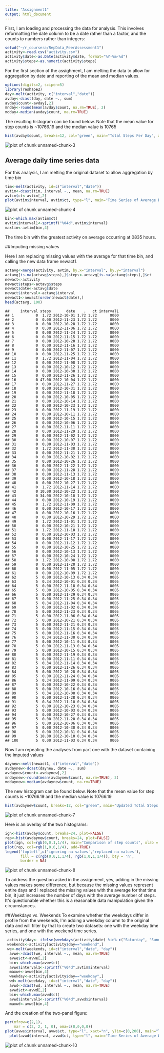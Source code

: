 ```yaml
---
title: "Assignment1"
output: html_document
---
```



First, I am loading and processing the data for analysis. This involves reformatting the date column to be a date rather than a factor, and the counts to numbers rather than integers:

```r
setwd("~/r_coursera/RepData_PeerAssessment1")
activity<-read.csv("activity.csv")
activity$date<-as.Date(activity$date, format="%Y-%m-%d")
activity$steps<-as.numeric(activity$steps)
```

For the first section of the assighment, I am melting the data to allow for aggregation by date and reporting of the mean and median values.


```r
options(digits=2, scipen=5)
library(reshape2)
day<-melt(activity, c("interval","date"))
avday<-dcast(day, date ~., sum)
avday$count<-avday[,2]
mnday<-round(mean(avday$count, na.rm=TRUE), 2)
mdday<-median(avday$count, na.rm=TRUE)
```

The resulting histogram can be found below. Note that the mean value for step counts is ~10766.19 and the median value is 10765


```r
hist(avday$count, breaks=12, col="green", main="Total Steps Per Day", xlab = "step count")
```

![plot of chunk unnamed-chunk-3](figure/unnamed-chunk-3-1.png) 

## Average daily time series data
For this analysis, I am melting the original dataset to allow aggregation by time bin


```r
tim<-melt(activity, id=c("interval","date"))
avtim<-dcast(tim, interval ~., mean, na.rm=TRUE)
avtim$ct<-avtim[,2]
plot(avtim$interval, avtim$ct, type="l", main="Time Series of Average Daily Activity", xlab="interval", ylab="step count")
```

![plot of chunk unnamed-chunk-4](figure/unnamed-chunk-4-1.png) 

```r
bin<-which.max(avtim$ct)
avtim$interval1<-sprintf("%04d",avtim$interval)
maxtim<-avtim[bin,4]
```

The time bin with the greatest activity on average occurring at 0835 hours.

##Imputing missing values

Here I am replacing missing values with the average for that time bin, and calling the new data frame newact1.


```r
actavg<-merge(activity, avtim, by.x="interval", by.y="interval")
actavg[is.na(actavg$steps),]$steps<-actavg[is.na(actavg$steps),]$ct
newact<-activity
newact$steps<-actavg$steps
newact$date<-actavg$date
newact$interval<-actavg$interval
newact1<-newact[order(newact$date),]
head(actavg, 100)
```

```
##     interval steps       date    .   ct interval1
## 1          0  1.72 2012-10-01 1.72 1.72      0000
## 2          0  0.00 2012-11-23 1.72 1.72      0000
## 3          0  0.00 2012-10-28 1.72 1.72      0000
## 4          0  0.00 2012-11-06 1.72 1.72      0000
## 5          0  0.00 2012-11-24 1.72 1.72      0000
## 6          0  0.00 2012-11-15 1.72 1.72      0000
## 7          0  0.00 2012-10-20 1.72 1.72      0000
## 8          0  0.00 2012-11-16 1.72 1.72      0000
## 9          0  0.00 2012-11-07 1.72 1.72      0000
## 10         0  0.00 2012-11-25 1.72 1.72      0000
## 11         0  1.72 2012-11-04 1.72 1.72      0000
## 12         0  0.00 2012-11-08 1.72 1.72      0000
## 13         0  0.00 2012-10-12 1.72 1.72      0000
## 14         0  0.00 2012-10-30 1.72 1.72      0000
## 15         0  0.00 2012-11-26 1.72 1.72      0000
## 16         0 47.00 2012-10-04 1.72 1.72      0000
## 17         0  0.00 2012-11-27 1.72 1.72      0000
## 18         0  0.00 2012-10-31 1.72 1.72      0000
## 19         0  0.00 2012-11-18 1.72 1.72      0000
## 20         0  0.00 2012-10-05 1.72 1.72      0000
## 21         0  0.00 2012-10-14 1.72 1.72      0000
## 22         0  0.00 2012-10-23 1.72 1.72      0000
## 23         0  0.00 2012-11-19 1.72 1.72      0000
## 24         0  0.00 2012-10-11 1.72 1.72      0000
## 25         0  0.00 2012-10-15 1.72 1.72      0000
## 26         0  0.00 2012-10-06 1.72 1.72      0000
## 27         0  0.00 2012-11-11 1.72 1.72      0000
## 28         0  0.00 2012-11-29 1.72 1.72      0000
## 29         0  0.00 2012-11-02 1.72 1.72      0000
## 30         0  0.00 2012-10-07 1.72 1.72      0000
## 31         0  0.00 2012-11-03 1.72 1.72      0000
## 32         0  1.72 2012-11-30 1.72 1.72      0000
## 33         0  0.00 2012-11-21 1.72 1.72      0000
## 34         0  0.00 2012-10-02 1.72 1.72      0000
## 35         0  0.00 2012-10-26 1.72 1.72      0000
## 36         0  0.00 2012-11-22 1.72 1.72      0000
## 37         0  0.00 2012-11-28 1.72 1.72      0000
## 38         0  0.00 2012-11-13 1.72 1.72      0000
## 39         0  0.00 2012-10-18 1.72 1.72      0000
## 40         0  0.00 2012-10-27 1.72 1.72      0000
## 41         0  1.72 2012-11-14 1.72 1.72      0000
## 42         0 10.00 2012-10-22 1.72 1.72      0000
## 43         0 34.00 2012-10-10 1.72 1.72      0000
## 44         0  0.00 2012-10-19 1.72 1.72      0000
## 45         0  1.72 2012-11-09 1.72 1.72      0000
## 46         0  0.00 2012-10-17 1.72 1.72      0000
## 47         0  0.00 2012-10-16 1.72 1.72      0000
## 48         0  0.00 2012-10-29 1.72 1.72      0000
## 49         0  1.72 2012-11-01 1.72 1.72      0000
## 50         0  0.00 2012-10-21 1.72 1.72      0000
## 51         0  1.72 2012-11-10 1.72 1.72      0000
## 52         0  0.00 2012-10-03 1.72 1.72      0000
## 53         0  0.00 2012-11-17 1.72 1.72      0000
## 54         0  0.00 2012-11-12 1.72 1.72      0000
## 55         0  0.00 2012-10-25 1.72 1.72      0000
## 56         0  0.00 2012-10-13 1.72 1.72      0000
## 57         0  0.00 2012-10-24 1.72 1.72      0000
## 58         0  1.72 2012-10-08 1.72 1.72      0000
## 59         0  0.00 2012-11-20 1.72 1.72      0000
## 60         0  0.00 2012-11-05 1.72 1.72      0000
## 61         0  0.00 2012-10-09 1.72 1.72      0000
## 62         5  0.00 2012-10-13 0.34 0.34      0005
## 63         5  0.34 2012-10-01 0.34 0.34      0005
## 64         5  0.00 2012-11-18 0.34 0.34      0005
## 65         5  0.00 2012-10-05 0.34 0.34      0005
## 66         5  0.00 2012-11-29 0.34 0.34      0005
## 67         5  0.00 2012-11-25 0.34 0.34      0005
## 68         5  0.34 2012-11-04 0.34 0.34      0005
## 69         5  0.00 2012-11-02 0.34 0.34      0005
## 70         5  0.00 2012-11-23 0.34 0.34      0005
## 71         5  0.00 2012-11-06 0.34 0.34      0005
## 72         5  0.00 2012-10-21 0.34 0.34      0005
## 73         5  0.00 2012-11-21 0.34 0.34      0005
## 74         5  0.00 2012-11-15 0.34 0.34      0005
## 75         5  0.00 2012-11-16 0.34 0.34      0005
## 76         5  0.34 2012-11-30 0.34 0.34      0005
## 77         5  0.00 2012-10-11 0.34 0.34      0005
## 78         5  0.00 2012-11-13 0.34 0.34      0005
## 79         5  0.00 2012-10-15 0.34 0.34      0005
## 80         5  0.00 2012-11-19 0.34 0.34      0005
## 81         5  0.00 2012-11-11 0.34 0.34      0005
## 82         5  0.34 2012-11-14 0.34 0.34      0005
## 83         5  0.00 2012-11-26 0.34 0.34      0005
## 84         5  0.00 2012-10-28 0.34 0.34      0005
## 85         5  0.00 2012-11-24 0.34 0.34      0005
## 86         5  0.34 2012-11-09 0.34 0.34      0005
## 87         5  0.00 2012-10-22 0.34 0.34      0005
## 88         5  0.00 2012-10-16 0.34 0.34      0005
## 89         5  0.34 2012-10-08 0.34 0.34      0005
## 90         5  0.00 2012-11-28 0.34 0.34      0005
## 91         5  0.34 2012-11-10 0.34 0.34      0005
## 92         5  0.00 2012-10-23 0.34 0.34      0005
## 93         5  0.00 2012-10-03 0.34 0.34      0005
## 94         5  0.00 2012-10-27 0.34 0.34      0005
## 95         5  0.00 2012-11-20 0.34 0.34      0005
## 96         5  0.00 2012-10-06 0.34 0.34      0005
## 97         5  0.00 2012-10-30 0.34 0.34      0005
## 98         5  0.00 2012-10-31 0.34 0.34      0005
## 99         5 18.00 2012-10-10 0.34 0.34      0005
## 100        5  0.00 2012-11-03 0.34 0.34      0005
```

Now I am repeating the analyses from part one with the dataset containing the imputed values


```r
daynew<-melt(newact1, c("interval","date"))
avdaynew<-dcast(daynew, date ~., sum)
avdaynew$count<-avdaynew[,2]
mndaynew<-round(mean(avdaynew$count, na.rm=TRUE), 2)
mddaynew<-median(avdaynew$count, na.rm=TRUE)
```

The new histogram can be found below. Note that the mean value for step counts is ~10766.19 and the median value is 10766.19


```r
hist(avdaynew$count, breaks=12, col="green", main="Updated Total Steps Per Day", xlab = "step count")
```

![plot of chunk unnamed-chunk-7](figure/unnamed-chunk-7-1.png) 

Here is an overlay of the two histograms:


```r
ign<-hist(avday$count, breaks=24, plot=FALSE)
rep<-hist(avdaynew$count, breaks=24, plot=FALSE)
plot(ign, col=rgb(0,0,1,1/4), main="Comparison of step counts", xlab = "step count")
plot(rep, col=rgb(1,0,0,1/4), add=TRUE)
legend('topleft',c('ignoring na values','replaced na values'),
       fill = c(rgb(0,0,1,1/4), rgb(1,0,1,1/4)), bty = 'n',
       border = NA)
```

![plot of chunk unnamed-chunk-8](figure/unnamed-chunk-8-1.png) 

To address the question asked in the assignment, yes, adding in the missing values makes some difference, but because the missing values represent entire days and I replaced the missing values with the average for that time bin, it just increases the number of days with the average number of steps. It's questionable whether this is a reasonable data manipulation given the circumstances.

##Weekdays vs. Weekends
To examine whether the weekdays differ in profile from the weekends, I'm adding a weekday column to the original data and will filter by that to create two datasets: one with the weekday time series, and one with the weekend time series.


```r
 activity$day<- ifelse(weekdays(activity$date) %in% c("Saturday", "Sunday") ,"weekend", "weekday")
 weekends<-activity[activity$day=="weekend",]
 we<-melt(weekends, id=c("interval","date", "day"))
  avwe<-dcast(we, interval ~., mean, na.rm=TRUE)
  avwe$ct<-avwe[,2]
  bin<-which.max(avwe$ct)
  avwe$interval1<-sprintf("%04d",avtim$interval)
  maxwe<-avwe[bin,4]
  weekday<-activity[activity$day=="weekday",]
  wd<-melt(weekday, id=c("interval","date", "day"))
  avwd<-dcast(wd, interval ~., mean, na.rm=TRUE)
  avwd$ct<-avwd[,2]
  bin<-which.max(avwd$ct)
  avwd$interval1<-sprintf("%04d",avwd$interval)
  maxwd<-avwd[bin,4]
```

And the creation of the two-panel figure:


```r
par(mfrow=c(2,1), 
    mar = c(2, 2, 1, 0), oma=c(0,0,0,0))
plot(avwe$interval, avwe$ct, type="l", xaxt="n", ylim=c(0,200), main="Time Series of Average Weekend Daily Activity", xlab="", ylab="step count")
  plot(avwd$interval, avwd$ct, type="l", main="Time Series of Average Weekday Daily Activity", xlab="interval", ylab="step count")
```

![plot of chunk unnamed-chunk-10](figure/unnamed-chunk-10-1.png) 

